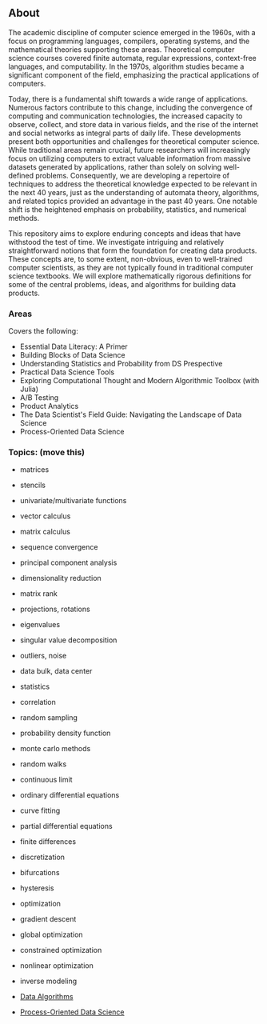 
## About

The academic discipline of computer science emerged in the 1960s, with a focus on programming languages, compilers, operating systems, and the mathematical theories supporting these areas. Theoretical computer science courses covered finite automata, regular expressions, context-free languages, and computability. In the 1970s, algorithm studies became a significant component of the field, emphasizing the practical applications of computers.

Today, there is a fundamental shift towards a wide range of applications. Numerous factors contribute to this change, including the convergence of computing and communication technologies, the increased capacity to observe, collect, and store data in various fields, and the rise of the internet and social networks as integral parts of daily life. These developments present both opportunities and challenges for theoretical computer science. While traditional areas remain crucial, future researchers will increasingly focus on utilizing computers to extract valuable information from massive datasets generated by applications, rather than solely on solving well-defined problems. Consequently, we are developing a repertoire of techniques to address the theoretical knowledge expected to be relevant in the next 40 years, just as the understanding of automata theory, algorithms, and related topics provided an advantage in the past 40 years. One notable shift is the heightened emphasis on probability, statistics, and numerical methods.

This repository aims to explore enduring concepts and ideas that have withstood the test of time. We investigate intriguing and relatively straightforward notions that form the foundation for creating data products. These concepts are, to some extent, non-obvious, even to well-trained computer scientists, as they are not typically found in traditional computer science textbooks. We will explore mathematically rigorous definitions for some of the central problems, ideas, and algorithms for building data products.


### Areas

Covers the following: 

- Essential Data Literacy: A Primer
- Building Blocks of Data Science
- Understanding Statistics and Probability from DS Prespective 
- Practical Data Science Tools 
- Exploring Computational Thought and Modern Algorithmic Toolbox (with Julia)
- A/B Testing 
- Product Analytics 
- The Data Scientist's Field Guide: Navigating the Landscape of Data Science
- Process-Oriented Data Science



### Topics: (move this) 


- matrices
- stencils
- univariate/multivariate functions
- vector calculus
- matrix calculus
- sequence convergence
- principal component analysis
- dimensionality reduction
- matrix rank
- projections, rotations
- eigenvalues
- singular value decomposition
- outliers, noise
- data bulk, data center
- statistics
- correlation
- random sampling
- probability density function
- monte carlo methods
- random walks
- continuous limit
- ordinary differential equations
- curve fitting
- partial differential equations
- finite differences
- discretization
- bifurcations
- hysteresis
- optimization
- gradient descent
- global optimization
- constrained optimization
- nonlinear optimization
- inverse modeling


- [Data Algorithms]()
- [Process-Oriented Data Science](https://github.com/asjad99/Process_analytics_GYM/blob/master/docs/index.md)

